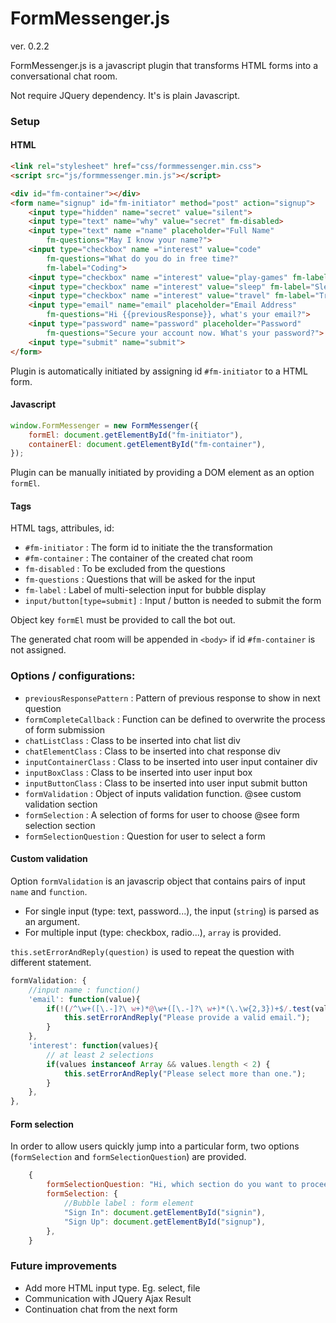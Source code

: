 # FormMessenger.js

ver. 0.2.2

FormMessenger.js is a javascript plugin that transforms HTML forms into a conversational chat room.

Not require JQuery dependency. It's is plain Javascript.

### Setup

#### HTML 

```html
<link rel="stylesheet" href="css/formmessenger.min.css">
<script src="js/formmessenger.min.js"></script>
```

```html
<div id="fm-container"></div>
<form name="signup" id="fm-initiator" method="post" action="signup">
    <input type="hidden" name="secret" value="silent">
    <input type="text" name="why" value="secret" fm-disabled>
	<input type="text" name ="name" placeholder="Full Name"
    	fm-questions="May I know your name?">
    <input type="checkbox" name ="interest" value="code" 
        fm-questions="What do you do in free time?"
        fm-label="Coding">
    <input type="checkbox" name ="interest" value="play-games" fm-label="Playing Games">
    <input type="checkbox" name ="interest" value="sleep" fm-label="Sleeping">
    <input type="checkbox" name ="interest" value="travel" fm-label="Traveling">
	<input type="email" name="email" placeholder="Email Address"
		fm-questions="Hi {{previousResponse}}, what's your email?">
	<input type="password" name="password" placeholder="Password" 
    	fm-questions="Secure your account now. What's your password?">
	<input type="submit" name="submit">
</form>
```
Plugin is automatically initiated by assigning id `#fm-initiator` to a HTML form.

#### Javascript

```javascript
window.FormMessenger = new FormMessenger({
    formEl: document.getElementById("fm-initiator"),
    containerEl: document.getElementById("fm-container"),
});
```
Plugin can be manually initiated by providing a DOM element as an option `formEl`.

#### Tags

HTML tags, attribules, id:
- `#fm-initiator` : The form id to initiate the the transformation 
- `#fm-container` : The container of the created chat room
- `fm-disabled` : To be excluded from the questions
- `fm-questions` : Questions that will be asked for the input
- `fm-label` : Label of multi-selection input for bubble display
- `input/button[type=submit]` : Input / button is needed to submit the form

Object key `formEl` must be provided to call the bot out.

The generated chat room will be appended in `<body>` if id `#fm-container` is not assigned.


### Options / configurations:

- `previousResponsePattern` : Pattern of previous response to show in next question
- `formCompleteCallback` : Function can be defined to overwrite the process of form submission
- `chatListClass` : Class to be inserted into chat list div
- `chatElementClass` : Class to be inserted into chat response div
- `inputContainerClass` : Class to be inserted into user input container div
- `inputBoxClass` : Class to be inserted into user input box
- `inputButtonClass` : Class to be inserted into user input submit button
- `formValidation` : Object of inputs validation function. @see custom validation section
- `formSelection` : A selection of forms for user to choose @see form selection section
- `formSelectionQuestion` : Question for user to select a form

#### Custom validation

Option `formValidation` is an javascrip object that contains pairs of input `name` and `function`. 

- For single input (type: text, password...), the input (`string`) is parsed as an argument.
- For multiple input (type: checkbox, radio...), `array` is provided.

`this.setErrorAndReply(question)` is used to repeat the question with different statement.

```javascript
formValidation: {
    //input name : function()
    'email': function(value){
        if(!(/^\w+([\.-]?\ w+)*@\w+([\.-]?\ w+)*(\.\w{2,3})+$/.test(value))) {
            this.setErrorAndReply("Please provide a valid email.");
        }
    },
    'interest': function(values){
        // at least 2 selections
        if(values instanceof Array && values.length < 2) {
            this.setErrorAndReply("Please select more than one.");
        }
    },
},
```

#### Form selection

In order to allow users quickly jump into a particular form, two options (`formSelection` and `formSelectionQuestion`) are provided.

```javascript
    {
        formSelectionQuestion: "Hi, which section do you want to proceed?",
        formSelection: {
            //Bubble label : form element
            "Sign In": document.getElementById("signin"),
            "Sign Up": document.getElementById("signup"),
        },
    }
```

### Future improvements

- Add more HTML input type. Eg. select, file
- Communication with JQuery Ajax Result
- Continuation chat from the next form